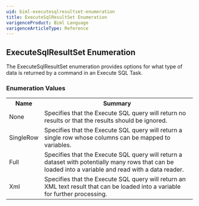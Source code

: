 ```yaml
---
uid: biml-executesqlresultset-enumeration
title: ExecuteSqlResultSet Enumeration
varigenceProduct: Biml Language
varigenceArticleType: Reference
---
```


## ExecuteSqlResultSet Enumeration<div class="LanguageSummary"><div class ="SummaryItem">The ExecuteSqlResultSet enumeration provides options for what type of data is returned by a command in an Execute SQL Task.</div></div><div class="EnumValueGroup">### Enumeration Values<table id="EnumValue" class="MemberList"><tbody><tr><th class="MemberNameColumnHeader">Name</th><th class="MemberSummaryColumnHeader">Summary</th></tr><tr class="cd0"><td class="MemberName">None</td><td class="MemberSummary"><div class ="SummaryItem">Specifies that the Execute SQL query will return no results or that the results should be ignored.</div> </td></tr><tr class="cd1"><td class="MemberName">SingleRow</td><td class="MemberSummary"><div class ="SummaryItem">Specifies that the Execute SQL query will return a single row whose columns can be mapped to variables.</div> </td></tr><tr class="cd0"><td class="MemberName">Full</td><td class="MemberSummary"><div class ="SummaryItem">Specifies that the Execute SQL query will return a dataset with potentially many rows that can be loaded into a variable and read with a data reader.</div> </td></tr><tr class="cd1"><td class="MemberName">Xml</td><td class="MemberSummary"><div class ="SummaryItem">Specifies that the Execute SQL query will return an XML text result that can be loaded into a variable for further processing.</div> </td></tr></tbody></table></div>